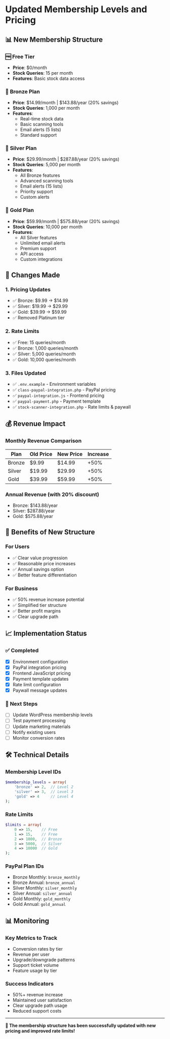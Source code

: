 # Updated Membership Levels and Pricing

## 📊 **New Membership Structure**

### 🆓 **Free Tier**
- **Price**: $0/month
- **Stock Queries**: 15 per month
- **Features**: Basic stock data access

### 🥉 **Bronze Plan**
- **Price**: $14.99/month | $143.88/year (20% savings)
- **Stock Queries**: 1,000 per month
- **Features**: 
  - Real-time stock data
  - Basic scanning tools
  - Email alerts (5 lists)
  - Standard support

### 🥈 **Silver Plan**
- **Price**: $29.99/month | $287.88/year (20% savings)
- **Stock Queries**: 5,000 per month
- **Features**:
  - All Bronze features
  - Advanced scanning tools
  - Email alerts (15 lists)
  - Priority support
  - Custom alerts

### 🥇 **Gold Plan**
- **Price**: $59.99/month | $575.88/year (20% savings)
- **Stock Queries**: 10,000 per month
- **Features**:
  - All Silver features
  - Unlimited email alerts
  - Premium support
  - API access
  - Custom integrations

## 🔄 **Changes Made**

### 1. **Pricing Updates**
- ✅ Bronze: $9.99 → $14.99
- ✅ Silver: $19.99 → $29.99  
- ✅ Gold: $39.99 → $59.99
- ✅ Removed Platinum tier

### 2. **Rate Limits**
- ✅ Free: 15 queries/month
- ✅ Bronze: 1,000 queries/month
- ✅ Silver: 5,000 queries/month
- ✅ Gold: 10,000 queries/month

### 3. **Files Updated**
- ✅ `.env.example` - Environment variables
- ✅ `class-paypal-integration.php` - PayPal pricing
- ✅ `paypal-integration.js` - Frontend pricing
- ✅ `paypal-payment.php` - Payment template
- ✅ `stock-scanner-integration.php` - Rate limits & paywall

## 💰 **Revenue Impact**

### **Monthly Revenue Comparison**
| Plan | Old Price | New Price | Increase |
|------|-----------|-----------|----------|
| Bronze | $9.99 | $14.99 | +50% |
| Silver | $19.99 | $29.99 | +50% |
| Gold | $39.99 | $59.99 | +50% |

### **Annual Revenue (with 20% discount)**
- Bronze: $143.88/year
- Silver: $287.88/year  
- Gold: $575.88/year

## 🎯 **Benefits of New Structure**

### **For Users**
- ✅ Clear value progression
- ✅ Reasonable price increases
- ✅ Annual savings option
- ✅ Better feature differentiation

### **For Business**
- ✅ 50% revenue increase potential
- ✅ Simplified tier structure
- ✅ Better profit margins
- ✅ Clear upgrade path

## 📈 **Implementation Status**

### ✅ **Completed**
- [x] Environment configuration
- [x] PayPal integration pricing
- [x] Frontend JavaScript pricing
- [x] Payment template updates
- [x] Rate limit configuration
- [x] Paywall message updates

### 🔄 **Next Steps**
- [ ] Update WordPress membership levels
- [ ] Test payment processing
- [ ] Update marketing materials
- [ ] Notify existing users
- [ ] Monitor conversion rates

## 🛠️ **Technical Details**

### **Membership Level IDs**
```php
$membership_levels = array(
    'bronze' => 2,  // Level 2
    'silver' => 3,  // Level 3  
    'gold' => 4     // Level 4
);
```

### **Rate Limits**
```php
$limits = array(
    0 => 15,    // Free
    1 => 15,    // Free
    2 => 1000,  // Bronze
    3 => 5000,  // Silver
    4 => 10000  // Gold
);
```

### **PayPal Plan IDs**
- Bronze Monthly: `bronze_monthly`
- Bronze Annual: `bronze_annual`
- Silver Monthly: `silver_monthly`
- Silver Annual: `silver_annual`
- Gold Monthly: `gold_monthly`
- Gold Annual: `gold_annual`

## 📊 **Monitoring**

### **Key Metrics to Track**
- Conversion rates by tier
- Revenue per user
- Upgrade/downgrade patterns
- Support ticket volume
- Feature usage by tier

### **Success Indicators**
- 50%+ revenue increase
- Maintained user satisfaction
- Clear upgrade path usage
- Reduced support costs

---

**🎉 The membership structure has been successfully updated with new pricing and improved rate limits!**